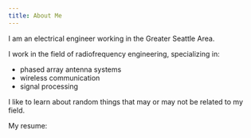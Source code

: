 ```yaml
---
title: About Me
---
```


I am an electrical engineer working in the Greater Seattle Area.

I work in the field of radiofrequency engineering, specializing in:

- phased array antenna systems
- wireless communication
- signal processing

I like to learn about random things that may or may not be related to my field.

My resume:


